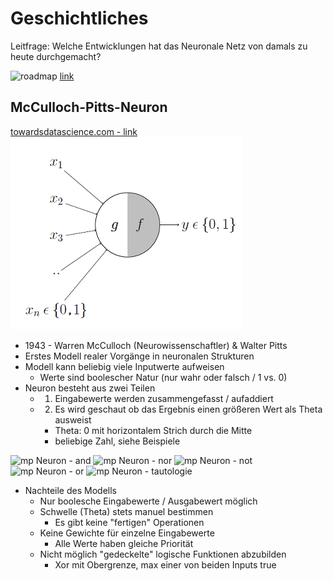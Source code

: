 # Geschichtliches
Leitfrage: Welche Entwicklungen hat das Neuronale Netz von damals zu heute durchgemacht?

![roadmap](./img/roadmap)
[link](https://medium.com/analytics-vidhya/brief-history-of-neural-networks-44c2bf72eec)


## McCulloch-Pitts-Neuron
[towardsdatascience.com - link](https://towardsdatascience.com/mcculloch-pitts-model-5fdf65ac5dd1)
![Mcculloch-Pitts Neuron](./img/mpNeuron01.png)
* 1943 - Warren McCulloch (Neurowissenschaftler) & Walter Pitts
* Erstes Modell realer Vorgänge in neuronalen Strukturen
* Modell kann beliebig viele Inputwerte aufweisen
    * Werte sind boolescher Natur (nur wahr oder falsch / 1 vs. 0)
* Neuron besteht aus zwei Teilen
    * 1. Eingabewerte werden zusammengefasst / aufaddiert 
    * 2. Es wird geschaut ob das Ergebnis einen größeren Wert als Theta ausweist
        * Theta: 0 mit horizontalem Strich durch die Mitte
        * beliebige Zahl, siehe Beispiele

![mp Neuron - and](./img/mpNeuron_and)
![mp Neuron - nor](./img/mpNeuron_nor)
![mp Neuron - not](./img/mpNeuron_not)
![mp Neuron - or](./img/mpNeuron_or)
![mp Neuron - tautologie](./img/mpNeuron_tautologie)

* Nachteile des Modells
    * Nur boolesche Eingabewerte / Ausgabewert möglich
    * Schwelle (Theta) stets manuel bestimmen
        * Es gibt keine "fertigen" Operationen
    * Keine Gewichte für einzelne Eingabewerte
        * Alle Werte haben gleiche Priorität
    * Nicht möglich "gedeckelte" logische Funktionen abzubilden
        * Xor mit Obergrenze, max einer von beiden Inputs true

